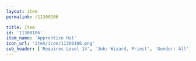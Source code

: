 ```yaml
---
layout: item
permalink: /11300106

title: Item
id: '11300106'
item_name: 'Apprentice Hat'
icon_url: 'item/icon/11300106.png'
sub_header: ['Requires Level 14', 'Job: Wizard, Priest', 'Gender: All']
---
```

